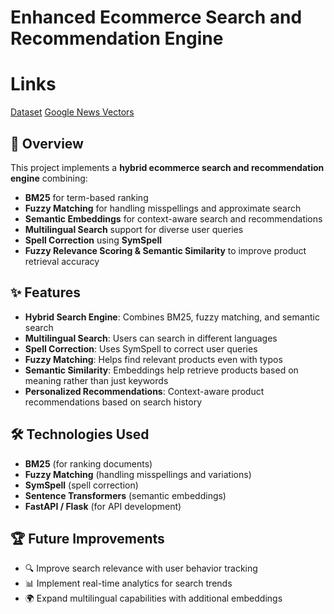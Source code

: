 # Enhanced Ecommerce Search and Recommendation Engine
# Links
[Dataset](https://drive.google.com/file/d/1neFzo59lvad0KlfvZwAjE9ybaxSIj1vM/view?usp=sharing)
[Google News Vectors](https://docs.google.com/open?id=0B7XkCwpI5KDYNlNUTTlSS21pQmM)


## 🚀 Overview
This project implements a **hybrid ecommerce search and recommendation engine** combining:
- **BM25** for term-based ranking
- **Fuzzy Matching** for handling misspellings and approximate search
- **Semantic Embeddings** for context-aware search and recommendations
- **Multilingual Search** support for diverse user queries
- **Spell Correction** using **SymSpell**
- **Fuzzy Relevance Scoring & Semantic Similarity** to improve product retrieval accuracy

## ✨ Features
- **Hybrid Search Engine**: Combines BM25, fuzzy matching, and semantic search
- **Multilingual Search**: Users can search in different languages
- **Spell Correction**: Uses SymSpell to correct user queries
- **Fuzzy Matching**: Helps find relevant products even with typos
- **Semantic Similarity**: Embeddings help retrieve products based on meaning rather than just keywords
- **Personalized Recommendations**: Context-aware product recommendations based on search history

## 🛠 Technologies Used
- **BM25** (for ranking documents)
- **Fuzzy Matching** (handling misspellings and variations)
- **SymSpell** (spell correction)
- **Sentence Transformers** (semantic embeddings)
- **FastAPI / Flask** (for API development)

## 🏆 Future Improvements
- 🔍 Improve search relevance with user behavior tracking
- 📊 Implement real-time analytics for search trends
- 🌍 Expand multilingual capabilities with additional embeddings


